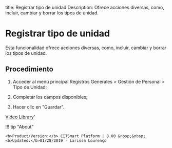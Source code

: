 title:  Registrar tipo de unidad 
Description: Ofrece acciones diversas, como, incluir, cambiar y borrar los tipos de unidad.
# Registrar tipo de unidad

Esta funcionalidad ofrece acciones diversas, como, incluir, cambiar y borrar los tipos de unidad.

Procedimiento
-------------

1.  Acceder al menú principal Registros Generales \> Gestión de Personal \> Tipo
    de Unidad;

2.  Completar los campos disponibles;

3.  Hacer clic en "Guardar".

<i class='fa fa-youtube-play  fa-2x' style='color:#97ce17;vertical-align: middle;'> </i> [Video Library](https://www.youtube.com/playlist?list=PLB5qK2uzf2ROwgzOQev5pGYCVesY4iH8v)'

!!! tip "About"

    <b>Product/Version:</b> CITSmart Platform | 8.00 &nbsp;&nbsp;
    <b>Updated:</b>01/28/2019 - Larissa Lourenço

